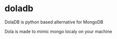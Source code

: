 # doladb
DolaDB is python based alternative for MongoDB

Dola is made to mimic mongo localy on your machine
